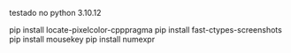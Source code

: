 testado no python 3.10.12

pip install locate-pixelcolor-cpppragma
pip install fast-ctypes-screenshots
pip install mousekey
pip install numexpr